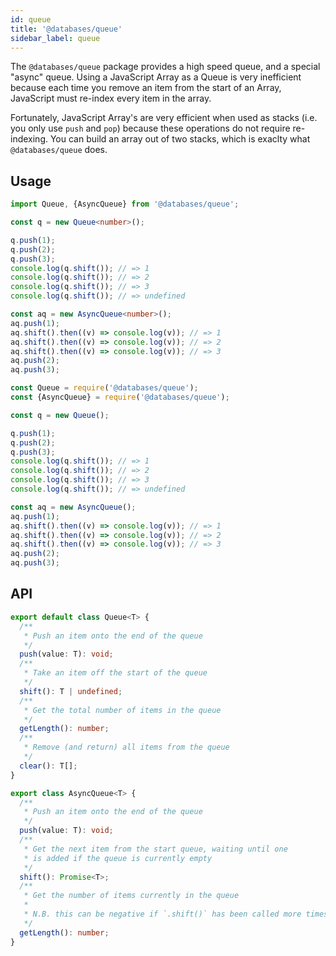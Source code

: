 ```yaml
---
id: queue
title: '@databases/queue'
sidebar_label: queue
---
```


The `@databases/queue` package provides a high speed queue, and a special "async" queue. Using a JavaScript Array as a Queue is very inefficient because each time you remove an item from the start of an Array, JavaScript must re-index every item in the array.

Fortunately, JavaScript Array's are very efficient when used as stacks (i.e. you only use `push` and `pop`) because these operations do not require re-indexing. You can build an array out of two stacks, which is exaclty what `@databases/queue` does.

## Usage

```typescript
import Queue, {AsyncQueue} from '@databases/queue';

const q = new Queue<number>();

q.push(1);
q.push(2);
q.push(3);
console.log(q.shift()); // => 1
console.log(q.shift()); // => 2
console.log(q.shift()); // => 3
console.log(q.shift()); // => undefined

const aq = new AsyncQueue<number>();
aq.push(1);
aq.shift().then((v) => console.log(v)); // => 1
aq.shift().then((v) => console.log(v)); // => 2
aq.shift().then((v) => console.log(v)); // => 3
aq.push(2);
aq.push(3);
```

```javascript
const Queue = require('@databases/queue');
const {AsyncQueue} = require('@databases/queue');

const q = new Queue();

q.push(1);
q.push(2);
q.push(3);
console.log(q.shift()); // => 1
console.log(q.shift()); // => 2
console.log(q.shift()); // => 3
console.log(q.shift()); // => undefined

const aq = new AsyncQueue();
aq.push(1);
aq.shift().then((v) => console.log(v)); // => 1
aq.shift().then((v) => console.log(v)); // => 2
aq.shift().then((v) => console.log(v)); // => 3
aq.push(2);
aq.push(3);
```

## API

```typescript
export default class Queue<T> {
  /**
   * Push an item onto the end of the queue
   */
  push(value: T): void;
  /**
   * Take an item off the start of the queue
   */
  shift(): T | undefined;
  /**
   * Get the total number of items in the queue
   */
  getLength(): number;
  /**
   * Remove (and return) all items from the queue
   */
  clear(): T[];
}

export class AsyncQueue<T> {
  /**
   * Push an item onto the end of the queue
   */
  push(value: T): void;
  /**
   * Get the next item from the start queue, waiting until one
   * is added if the queue is currently empty
   */
  shift(): Promise<T>;
  /**
   * Get the number of items currently in the queue
   *
   * N.B. this can be negative if `.shift()` has been called more times than `.push()`
   */
  getLength(): number;
}
```
